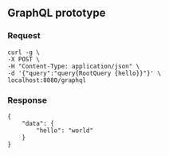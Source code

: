 ## GraphQL prototype

### Request
```
curl -g \
-X POST \
-H "Content-Type: application/json" \
-d '{"query":"query{RootQuery {hello}}"}' \
localhost:8080/graphql
```

### Response
```
{
	"data": {
		"hello": "world"
	}
}
```